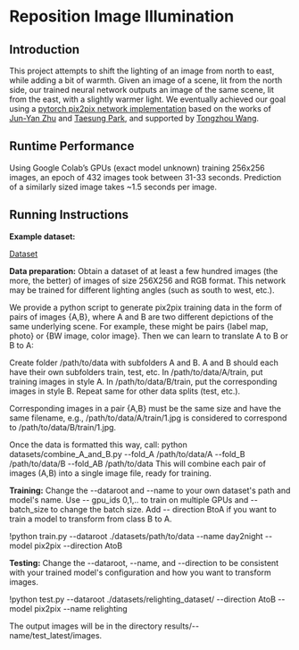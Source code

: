 # Reposition Image Illumination

## Introduction

This project attempts to shift the lighting of an image from north to east, while adding a bit of warmth.
Given an image of a scene, lit from the north side, our trained neural network outputs an image of the
same scene, lit from the east, with a slightly warmer light. We eventually achieved our goal using a
[pytorch pix2pix network implementation](https://github.com/junyanz/pytorch-CycleGAN-and-pix2pix) based on the works of [Jun-Yan Zhu](https://github.com/junyanz) and [Taesung Park](https://github.com/taesungp), and supported by [Tongzhou Wang](https://github.com/SsnL).


## Runtime Performance

Using Google Colab’s GPUs (exact model unknown) training 256x256 images, an epoch of 432 images
took between 31-33 seconds.
Prediction of a similarly sized image takes ~1.5 seconds per image.

## Running Instructions

**Example dataset:**

[Dataset](https://drive.google.com/file/d/1QD_r4pGGZlAethSVmdS2Y5bvZslesPdJ/view?usp=sharing)


**Data preparation:**
Obtain a dataset of at least a few hundred images (the more, the better) of images of size 256X256 and
RGB format. This network may be trained for different lighting angles (such as south to west, etc.).

We provide a python script to generate pix2pix training data in the form of pairs of images {A,B}, where
A and B are two different depictions of the same underlying scene. For example, these might be pairs
{label map, photo} or {BW image, color image}. Then we can learn to translate A to B or B to A:

Create folder /path/to/data with subfolders A and B. A and B should each have their own
subfolders train, test, etc. In /path/to/data/A/train, put training images in style A. In
/path/to/data/B/train, put the corresponding images in style B. Repeat same for other data
splits (test, etc.).

Corresponding images in a pair {A,B} must be the same size and have the same filename, e.g.,
/path/to/data/A/train/1.jpg is considered to correspond to
/path/to/data/B/train/1.jpg.

Once the data is formatted this way, call:
python datasets/combine_A_and_B.py --fold_A /path/to/data/A --fold_B
/path/to/data/B --fold_AB /path/to/data
This will combine each pair of images (A,B) into a single image file, ready for training.

**Training:**
Change the --dataroot and --name to your own dataset's path and model's name. Use --
gpu_ids 0,1,.. to train on multiple GPUs and --batch_size to change the batch size. Add --
direction BtoA if you want to train a model to transform from class B to A.

!python train.py --dataroot ./datasets/path/to/data --name day2night --
model pix2pix --direction AtoB

**Testing:**
Change the --dataroot, --name, and --direction to be consistent with your trained model's
configuration and how you want to transform images.

!python test.py --dataroot ./datasets/relighting_dataset/ --direction
AtoB --model pix2pix --name relighting

The output images will be in the directory results/--name/test_latest/images.
